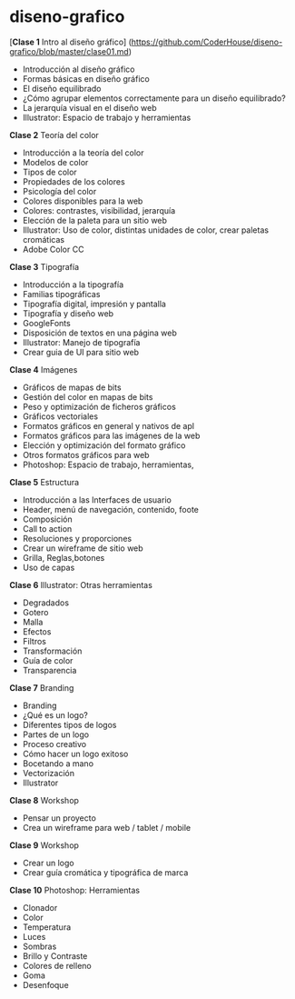 # diseno-grafico

[**Clase 1** Intro al diseño gráfico] (https://github.com/CoderHouse/diseno-grafico/blob/master/clase01.md)
  - Introducción al diseño gráfico
  - Formas básicas en diseño gráfico
  - El diseño equilibrado
  - ¿Cómo agrupar elementos correctamente para un diseño equilibrado?
  - La jerarquía visual en el diseño web
  - Illustrator: Espacio de trabajo y herramientas

**Clase 2** Teoría del color
  - Introducción a la teoría del color
  - Modelos de color
  - Tipos de color
  - Propiedades de los colores
  - Psicología del color
  - Colores disponibles para la web
  - Colores: contrastes, visibilidad, jerarquía
  - Elección de la paleta para un sitio web
  - Illustrator: Uso de color, distintas unidades de color, crear paletas cromáticas
  - Adobe Color CC
  
**Clase 3** Tipografía
- Introducción a la tipografía			
- Familias tipográficas			
- Tipografía digital, impresión y pantalla			
- Tipografía y diseño web			
- GoogleFonts			
- Disposición de textos en una página web			
- Illustrator: Manejo de tipografía			
- Crear guia de UI para sitio web

**Clase 4** Imágenes
- Gráficos de mapas de bits			
- Gestión del color en mapas de bits			
- Peso y optimización de ficheros gráficos			
- Gráficos vectoriales			
- Formatos gráficos en general y nativos de apl			
- Formatos gráficos para las imágenes de la web			
- Elección y optimización del formato gráfico			
- Otros formatos gráficos para web			
- Photoshop: Espacio de trabajo, herramientas,

**Clase 5** Estructura
- Introducción a las Interfaces de usuario			
- Header, menú de navegación, contenido, foote			
- Composición			
- Call to action			
- Resoluciones y proporciones			
- Crear un wireframe de sitio web			
- Grilla, Reglas,botones			
- Uso de capas

**Clase 6** Illustrator: Otras herramientas
- Degradados			
- Gotero			
- Malla			
- Efectos			
- Filtros			
- Transformación			
- Guía de color			
- Transparencia

**Clase 7** Branding
- Branding			
- ¿Qué es un logo?			
- Diferentes tipos de logos			
- Partes de un logo			
- Proceso creativo			
- Cómo hacer un logo exitoso			
- Bocetando a mano			
- Vectorización			
- Illustrator

**Clase 8** Workshop
- Pensar un proyecto			
- Crea un wireframe para web / tablet / mobile

**Clase 9** Workshop
- Crear un logo			
- Crear guía cromática y tipográfica de marca

**Clase 10** Photoshop: Herramientas
- Clonador			
- Color			
- Temperatura			
- Luces			
- Sombras			
- Brillo y Contraste			
- Colores de relleno			
- Goma			
- Desenfoque


